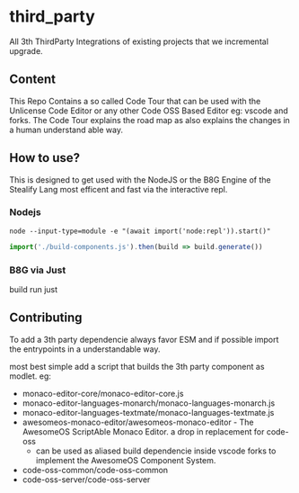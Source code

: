 # third_party
All 3th ThirdParty Integrations of existing projects that we incremental upgrade.

## Content
This Repo Contains a so called Code Tour that can be used with the Unlicense Code Editor or any other Code OSS Based Editor eg: vscode and forks. 
The Code Tour explains the road map as also explains the changes in a human understand able way. 

## How to use?
This is designed to get used with the NodeJS or the B8G Engine of the Stealify Lang 
most efficent and fast via the interactive repl.

### Nodejs
```
node --input-type=module -e "(await import('node:repl')).start()"
```

```js
import('./build-components.js').then(build => build.generate())
```

### B8G via Just
build run just

## Contributing
To add a 3th party dependencie always favor ESM and if possible import the entrypoints in a understandable way. 

most best simple add a script that builds the 3th party component as modlet. eg: 
- monaco-editor-core/monaco-editor-core.js
- monaco-editor-languages-monarch/monaco-languages-monarch.js
- monaco-editor-languages-textmate/monaco-languages-textmate.js
- awesomeos-monaco-editor/awesomeos-monaco-editor - The AwesomeOS ScriptAble Monaco Editor. a drop in replacement for code-oss
  - can be used as aliased build dependencie inside vscode forks to implement the AwesomeOS Component System.
- code-oss-common/code-oss-common
- code-oss-server/code-oss-server


